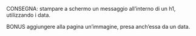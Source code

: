CONSEGNA: 
stampare a schermo un messaggio all’interno di un h1, utilizzando i data.

BONUS
aggiungere alla pagina un’immagine, presa anch’essa da un data.